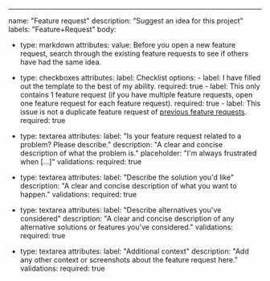 ---
name: "Feature request"
description: "Suggest an idea for this project"
labels: "Feature+Request"
body:
- type: markdown
  attributes:
    value: Before you open a new feature request, search through the existing feature requests to see if others have had the same idea.
- type: checkboxes
  attributes:
    label: Checklist
    options:
      - label: I have filled out the template to the best of my ability.
        required: true
      - label: This only contains 1 feature request (if you have multiple feature requests, open one feature request for each feature request).
        required: true
      - label: This issue is not a duplicate feature request of [previous feature requests](https://github.com/ludeeus/integration_blueprint/issues?q=is%3Aissue+label%3A%22Feature+Request%22+).
        required: true

- type: textarea
  attributes:
    label: "Is your feature request related to a problem? Please describe."
    description: "A clear and concise description of what the problem is."
    placeholder: "I'm always frustrated when [...]"
  validations:
    required: true

- type: textarea
  attributes:
    label: "Describe the solution you'd like"
    description: "A clear and concise description of what you want to happen."
  validations:
    required: true

- type: textarea
  attributes:
    label: "Describe alternatives you've considered"
    description: "A clear and concise description of any alternative solutions or features you've considered."
  validations:
    required: true

- type: textarea
  attributes:
    label: "Additional context"
    description: "Add any other context or screenshots about the feature request here."
  validations:
    required: true